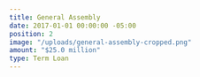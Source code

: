 ```yaml
---
title: General Assembly
date: 2017-01-01 00:00:00 -05:00
position: 2
image: "/uploads/general-assembly-cropped.png"
amount: "$25.0 million"
type: Term Loan
---
```


